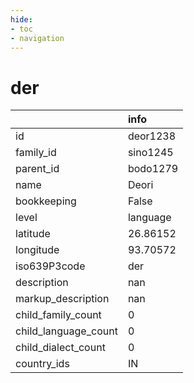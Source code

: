 ```yaml
---
hide:
- toc
- navigation
---
```

# der
|                      | info     |
|:---------------------|:---------|
| id                   | deor1238 |
| family_id            | sino1245 |
| parent_id            | bodo1279 |
| name                 | Deori    |
| bookkeeping          | False    |
| level                | language |
| latitude             | 26.86152 |
| longitude            | 93.70572 |
| iso639P3code         | der      |
| description          | nan      |
| markup_description   | nan      |
| child_family_count   | 0        |
| child_language_count | 0        |
| child_dialect_count  | 0        |
| country_ids          | IN       |